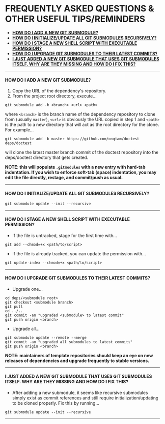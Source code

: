 # FREQUENTLY ASKED QUESTIONS & OTHER USEFUL TIPS/REMINDERS
- **[HOW DO I ADD A NEW GIT SUBMODULE?](#how-do-i-add-a-new-git-submodule)**
- **[HOW DO I INITIALIZE/UPDATE ALL GIT SUBMODULES RECURSIVELY?](#how-do-i-initializeupdate-all-git-submodules-recursively)**
- **[HOW DO I STAGE A NEW SHELL SCRIPT WITH EXECUTABLE PERMISSION?](#how-do-i-stage-a-new-shell-script-with-executable-permission)**
- **[HOW DO I UPGRADE GIT SUBMODULES TO THEIR LATEST COMMITS?](#how-do-i-upgrade-git-submodules-to-their-latest-commits)**
- **[I JUST ADDED A NEW GIT SUBMODULE THAT USES GIT SUBMODULES ITSELF. WHY ARE THEY MISSING AND HOW DO I FIX THIS?](#i-just-added-a-new-git-submodule-that-uses-git-submodules-itself-why-are-they-missing-and-how-do-i-fix-this)**

---

#### HOW DO I ADD A NEW GIT SUBMODULE?
1. Copy the URL of the dependency's repository.
2. From the project root directory, execute...
```
git submodule add -b <branch> <url> <path>
```
where `<branch>` is the branch name of the dependency repository to clone from (usually `master`), `<url>` is obviously the URL copied in step 1 and `<path>` is the path to a new directory that will act as the root directory for the clone. For example...
```
git submodule add -b master https://github.com/onqtam/doctest deps/doctest
```
will clone the latest master branch commit of the doctest repository into the deps/doctest directory that gets created.

**NOTE: this will populate `.gitmodules` with a new entry with hard-tab indentation. If you wish to enforce soft-tab (space) indentation, you may edit the file directly, restage, and commit/push as usual.**

---

#### HOW DO I INITIALIZE/UPDATE ALL GIT SUBMODULES RECURSIVELY?
```
git submodule update --init --recursive
```

---

#### HOW DO I STAGE A NEW SHELL SCRIPT WITH EXECUTABLE PERMISSION?
- If the file is untracked, stage for the first time with...
```
git add --chmod=+x <path/to/script>
```
- If the file is already tracked, you can update the permission with...
```
git update-index --chmod=+x <path/to/script>
```

---

#### HOW DO I UPGRADE GIT SUBMODULES TO THEIR LATEST COMMITS?
- Upgrade one...
```
cd deps/<submodule root>
git checkout <submodule branch>
git pull
cd ../..
git commit -am "upgraded <submodule> to latest commit"
git push origin <branch>
```
- Upgrade all...
```
git submodule update --remote --merge
git commit -am "upgraded all submodules to latest commits"
git push origin <branch>
```
**NOTE: maintainers of template repositories should keep an eye on new releases of dependencies and upgrade frequently to stable versions.**

---

#### I JUST ADDED A NEW GIT SUBMODULE THAT USES GIT SUBMODULES ITSELF. WHY ARE THEY MISSING AND HOW DO I FIX THIS?
- After adding a new submodule, it seems like recursive submodules simply exist as commit references and still require initialization/updating to be cloned properly. Fix this by running...
```
git submodule update --init --recursive
```

---
